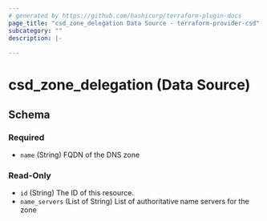 ```yaml
---
# generated by https://github.com/hashicorp/terraform-plugin-docs
page_title: "csd_zone_delegation Data Source - terraform-provider-csd"
subcategory: ""
description: |-
  
---
```


# csd_zone_delegation (Data Source)





<!-- schema generated by tfplugindocs -->
## Schema

### Required

- `name` (String) FQDN of the DNS zone

### Read-Only

- `id` (String) The ID of this resource.
- `name_servers` (List of String) List of authoritative name servers for the zone
